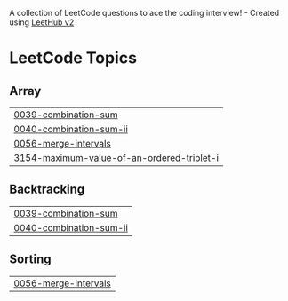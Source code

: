 A collection of LeetCode questions to ace the coding interview! - Created using [LeetHub v2](https://github.com/arunbhardwaj/LeetHub-2.0)
<!---LeetCode Topics Start-->
# LeetCode Topics
## Array
|  |
| ------- |
| [0039-combination-sum](https://github.com/saakchhianand/leetcode/tree/master/0039-combination-sum) |
| [0040-combination-sum-ii](https://github.com/saakchhianand/leetcode/tree/master/0040-combination-sum-ii) |
| [0056-merge-intervals](https://github.com/saakchhianand/leetcode/tree/master/0056-merge-intervals) |
| [3154-maximum-value-of-an-ordered-triplet-i](https://github.com/saakchhianand/leetcode/tree/master/3154-maximum-value-of-an-ordered-triplet-i) |
## Backtracking
|  |
| ------- |
| [0039-combination-sum](https://github.com/saakchhianand/leetcode/tree/master/0039-combination-sum) |
| [0040-combination-sum-ii](https://github.com/saakchhianand/leetcode/tree/master/0040-combination-sum-ii) |
## Sorting
|  |
| ------- |
| [0056-merge-intervals](https://github.com/saakchhianand/leetcode/tree/master/0056-merge-intervals) |
<!---LeetCode Topics End-->
